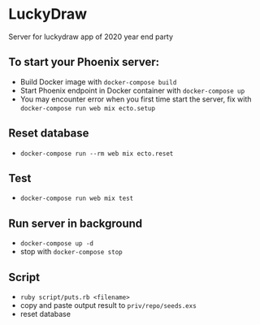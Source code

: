 # LuckyDraw

Server for luckydraw app of 2020 year end party

## To start your Phoenix server:

  * Build Docker image with `docker-compose build`
  * Start Phoenix endpoint in Docker container with `docker-compose up`
  * You may encounter error when you first time start the server, fix with `docker-compose run web mix ecto.setup`

## Reset database

  * `docker-compose run --rm web mix ecto.reset`

## Test

  * `docker-compose run web mix test`

## Run server in background

  * `docker-compose up -d`
  * stop with `docker-compose stop`

## Script

  * `ruby script/puts.rb <filename>`
  * copy and paste output result to `priv/repo/seeds.exs`
  * reset database
